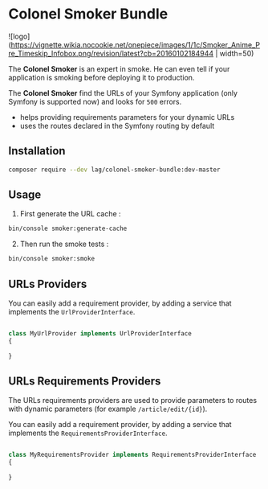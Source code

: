 # Colonel Smoker Bundle

![logo](https://vignette.wikia.nocookie.net/onepiece/images/1/1c/Smoker_Anime_Pre_Timeskip_Infobox.png/revision/latest?cb=20160102184944 | width=50)

The **Colonel Smoker** is an expert in smoke. He can even tell if your application is smoking before deploying it to production.

The **Colonel Smoker** find the URLs of your Symfony application (only Symfony is supported now) and looks for `500` errors. 
- helps providing requirements parameters for your dynamic URLs
- uses the routes declared in the Symfony routing by default

## Installation

```bash
composer require --dev lag/colonel-smoker-bundle:dev-master
```

## Usage

1. First generate the URL cache :
```bash
bin/console smoker:generate-cache
```

2. Then run the smoke tests :
```bash
bin/console smoker:smoke
```


## URLs Providers
You can easily add a requirement provider, by adding a service that implements the `UrlProviderInterface`.

```php

class MyUrlProvider implements UrlProviderInterface
{
    
}

```

## URLs Requirements Providers

The URLs requirements providers are used to provide parameters to routes with dynamic parameters 
(for example `/article/edit/{id}`). 

You can easily add a requirement provider, by adding a service that implements the `RequirementsProviderInterface`.

```php

class MyRequirementsProvider implements RequirementsProviderInterface
{
    
}

```
